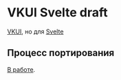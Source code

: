 # VKUI Svelte draft

[VKUI](https://github.com/VKCOM/VKUI), но для [Svelte](https://svelte.dev/)

## Процесс портирования

[В работе](https://github.com/orgs/sveltevk/projects/1).
